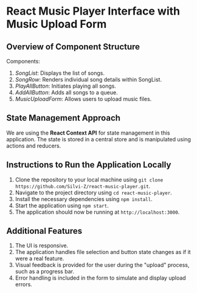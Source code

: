 # React Music Player Interface with Music Upload Form

## Overview of Component Structure

Components:

1. *SongList*: Displays the list of songs.
2. *SongRow*: Renders individual song details within SongList.
3. *PlayAllButton*: Initiates playing all songs.
4. *AddAllButton*: Adds all songs to a queue.
5. *MusicUploadForm*: Allows users to upload music files.

## State Management Approach

We are using the **React Context API** for state management in this application. The state is stored in a central store and is manipulated using actions and reducers.

## Instructions to Run the Application Locally

1. Clone the repository to your local machine using `git clone https://github.com/Silvi-Z/react-music-player.git`.
2. Navigate to the project directory using `cd react-music-player`.
3. Install the necessary dependencies using `npm install`.
4. Start the application using `npm start`.
5. The application should now be running at `http://localhost:3000`.

## Additional Features

1. The UI is responsive.
2. The application handles file selection and button state changes as if it were a real feature.
3. Visual feedback is provided for the user during the "upload" process, such as a progress bar.
4. Error handling is included in the form to simulate and display upload errors.
